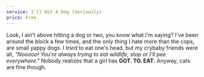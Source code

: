 ```yaml
---
service: I'll Hit A Dog (Seriously)
price: Free
---
```

Look, I ain't above hitting a dog or two, you know what I'm saying? I've been around the block a few times, and the only thing I hate more than the cops, are small yappy dogs. I *tried* to eat one's head, but my crybaby friends were all, *"Nooooo! You're always trying to eat wildlife, stop or I'll pee everywhere."* Nobody realizes that a girl has **GOT. TO. EAT.** Anyway, cats are fine though.